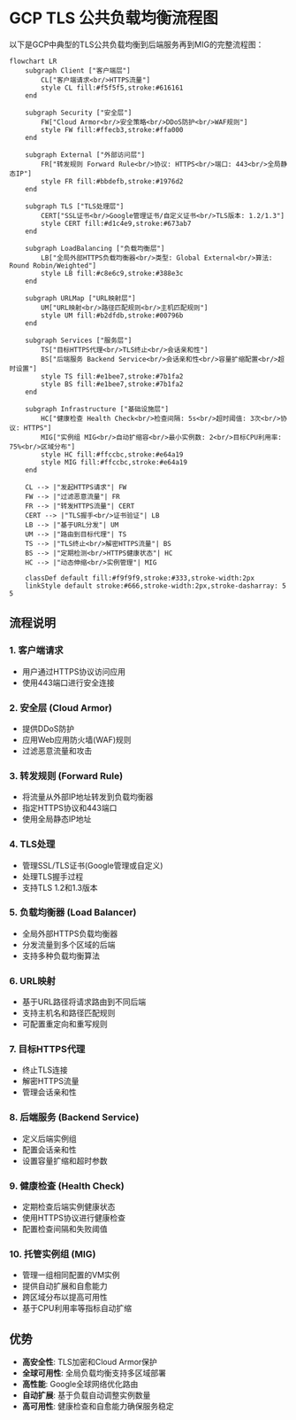 # GCP TLS 公共负载均衡流程图

以下是GCP中典型的TLS公共负载均衡到后端服务再到MIG的完整流程图：

```mermaid
flowchart LR
    subgraph Client ["客户端层"]
        CL["客户端请求<br/>HTTPS流量"]
        style CL fill:#f5f5f5,stroke:#616161
    end

    subgraph Security ["安全层"]
        FW["Cloud Armor<br/>安全策略<br/>DDoS防护<br/>WAF规则"]
        style FW fill:#ffecb3,stroke:#ffa000
    end

    subgraph External ["外部访问层"]
        FR["转发规则 Forward Rule<br/>协议: HTTPS<br/>端口: 443<br/>全局静态IP"]
        style FR fill:#bbdefb,stroke:#1976d2
    end

    subgraph TLS ["TLS处理层"]
        CERT["SSL证书<br/>Google管理证书/自定义证书<br/>TLS版本: 1.2/1.3"]
        style CERT fill:#d1c4e9,stroke:#673ab7
    end

    subgraph LoadBalancing ["负载均衡层"]
        LB["全局外部HTTPS负载均衡器<br/>类型: Global External<br/>算法: Round Robin/Weighted"]
        style LB fill:#c8e6c9,stroke:#388e3c
    end

    subgraph URLMap ["URL映射层"]
        UM["URL映射<br/>路径匹配规则<br/>主机匹配规则"]
        style UM fill:#b2dfdb,stroke:#00796b
    end

    subgraph Services ["服务层"]
        TS["目标HTTPS代理<br/>TLS终止<br/>会话亲和性"]
        BS["后端服务 Backend Service<br/>会话亲和性<br/>容量扩缩配置<br/>超时设置"]
        style TS fill:#e1bee7,stroke:#7b1fa2
        style BS fill:#e1bee7,stroke:#7b1fa2
    end

    subgraph Infrastructure ["基础设施层"]
        HC["健康检查 Health Check<br/>检查间隔: 5s<br/>超时阈值: 3次<br/>协议: HTTPS"]
        MIG["实例组 MIG<br/>自动扩缩容<br/>最小实例数: 2<br/>目标CPU利用率: 75%<br/>区域分布"]
        style HC fill:#ffccbc,stroke:#e64a19
        style MIG fill:#ffccbc,stroke:#e64a19
    end

    CL --> |"发起HTTPS请求"| FW
    FW --> |"过滤恶意流量"| FR
    FR --> |"转发HTTPS流量"| CERT
    CERT --> |"TLS握手<br/>证书验证"| LB
    LB --> |"基于URL分发"| UM
    UM --> |"路由到目标代理"| TS
    TS --> |"TLS终止<br/>解密HTTPS流量"| BS
    BS --> |"定期检测<br/>HTTPS健康状态"| HC
    HC --> |"动态伸缩<br/>实例管理"| MIG

    classDef default fill:#f9f9f9,stroke:#333,stroke-width:2px
    linkStyle default stroke:#666,stroke-width:2px,stroke-dasharray: 5 5
```

## 流程说明

### 1. 客户端请求
- 用户通过HTTPS协议访问应用
- 使用443端口进行安全连接

### 2. 安全层 (Cloud Armor)
- 提供DDoS防护
- 应用Web应用防火墙(WAF)规则
- 过滤恶意流量和攻击

### 3. 转发规则 (Forward Rule)
- 将流量从外部IP地址转发到负载均衡器
- 指定HTTPS协议和443端口
- 使用全局静态IP地址

### 4. TLS处理
- 管理SSL/TLS证书(Google管理或自定义)
- 处理TLS握手过程
- 支持TLS 1.2和1.3版本

### 5. 负载均衡器 (Load Balancer)
- 全局外部HTTPS负载均衡器
- 分发流量到多个区域的后端
- 支持多种负载均衡算法

### 6. URL映射
- 基于URL路径将请求路由到不同后端
- 支持主机名和路径匹配规则
- 可配置重定向和重写规则

### 7. 目标HTTPS代理
- 终止TLS连接
- 解密HTTPS流量
- 管理会话亲和性

### 8. 后端服务 (Backend Service)
- 定义后端实例组
- 配置会话亲和性
- 设置容量扩缩和超时参数

### 9. 健康检查 (Health Check)
- 定期检查后端实例健康状态
- 使用HTTPS协议进行健康检查
- 配置检查间隔和失败阈值

### 10. 托管实例组 (MIG)
- 管理一组相同配置的VM实例
- 提供自动扩展和自愈能力
- 跨区域分布以提高可用性
- 基于CPU利用率等指标自动扩缩

## 优势

- **高安全性**: TLS加密和Cloud Armor保护
- **全球可用性**: 全局负载均衡支持多区域部署
- **高性能**: Google全球网络优化路由
- **自动扩展**: 基于负载自动调整实例数量
- **高可用性**: 健康检查和自愈能力确保服务稳定
